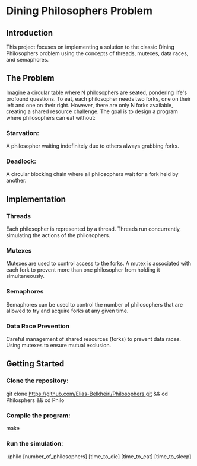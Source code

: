 # Dining Philosophers Problem

## Introduction

This project focuses on implementing a solution to the classic Dining Philosophers problem using the concepts of threads, mutexes, data races, and semaphores.

## The Problem

Imagine a circular table where N philosophers are seated, pondering life's profound questions. To eat, each philosopher needs two forks, one on their left and one on their right. However, there are only N forks available, creating a shared resource challenge. The goal is to design a program where philosophers can eat without:

### Starvation:
A philosopher waiting indefinitely due to others always grabbing forks.
### Deadlock:
A circular blocking chain where all philosophers wait for a fork held by another.

## Implementation

### Threads
Each philosopher is represented by a thread.
Threads run concurrently, simulating the actions of the philosophers.
### Mutexes
Mutexes are used to control access to the forks.
A mutex is associated with each fork to prevent more than one philosopher from holding it simultaneously.
### Semaphores
Semaphores can be used to control the number of philosophers that are allowed to try and acquire forks at any given time.
### Data Race Prevention
Careful management of shared resources (forks) to prevent data races.
Using mutexes to ensure mutual exclusion.


## Getting Started

### Clone the repository:
git clone https://github.com/Elias-Belkheiri/Philosophers.git && cd Philosphers && cd Philo
### Compile the program:
make
### Run the simulation: 
./philo [number_of_philosophers] [time_to_die] [time_to_eat] [time_to_sleep]
